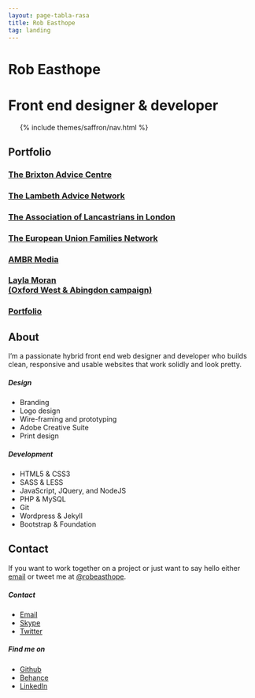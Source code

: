 ```yaml
---
layout: page-tabla-rasa
title: Rob Easthope
tag: landing
---
```

<div class="jumbotron">
  <div class="jumbotron-content-wrap">
    <div class="brand"> </div>
      <div class="jbt-text-wrap">
        <h1>Rob Easthope</h1>
      </div>
      <div class="jbt-text-wrap">
        <h1>Front end designer &amp; developer</h1>
      </div>
      <ul class="nav nav-pills">
        {% include themes/saffron/nav.html %}
      </ul>
  <!-- /jumbotron-content-wrap -->
  </div>
<!-- /Jumbotron -->
</div>
<section class="portfolio">
  <div class="container">
    <a id="portfolio"> </a>
    <div class="row">
      <div class="col-12 cold-md-12 col-lg-9 col-centered">
        <h2 class="section-header">Portfolio</h2>
      <div class="thumbnails">
        <div class="micro-sm-col col-6 col-md-4 col-lg-4">
          <div class="thumbnail brixton-thb">
            <a class="thumbnail-rollover" href="/brixton">
              <div class="thumbnail-text-wrap">
                <h3 class="portfolio-title">The Brixton Advice Centre</h3>
              </div>
            </a>
          </div>
        </div>
        <div class="micro-sm-col col-6 col-md-4 col-lg-4">
          <div class="thumbnail lambeth-thb">
            <a class="thumbnail-rollover" href="/lambeth">
              <div class="thumbnail-text-wrap">
                <h3 class="portfolio-title">The Lambeth Advice Network</h3>
              </div>
            </a>
          </div>
        </div>
        <div class="micro-sm-col col-6 col-md-4 col-lg-4">
          <div class="thumbnail lancastrians-thb">
            <a class="thumbnail-rollover" href="/lancastrians">
              <div class="thumbnail-text-wrap">
                <h3 class="portfolio-title">The Association of Lancastrians in London</h3>
              </div>
            </a>
          </div>
        </div>
        <div class="micro-sm-col col-6 col-md-4 col-lg-4">
          <div class="thumbnail eufn-thb">
            <a class="thumbnail-rollover" href="/eufn">
              <div class="thumbnail-text-wrap">
                <h3 class="portfolio-title">The European Union Families Network</h3>
              </div>
            </a>
          </div>
        </div>
        <div class="micro-sm-col col-6 col-md-4 col-lg-4">
          <div class="thumbnail ambr-thb">
            <a class="thumbnail-rollover" href="/ambr">
              <div class="thumbnail-text-wrap">
                  <h3 class="portfolio-title">AMBR Media</h3>
              </div>
            </a>
          </div>
        </div>
        <div class="micro-sm-col col-6 col-md-4 col-lg-4">
          <div class="thumbnail layla-thb">
            <a class="thumbnail-rollover" href="/layla">
              <div class="thumbnail-text-wrap">
                <h3 class="portfolio-title">Layla Moran<br>(Oxford West &amp; Abingdon campaign)</h3>
              </div>
            </a>
          </div>
        </div>
        <div class="micro-sm-col col-6 col-md-4 col-lg-4">
          <div class="thumbnail saffron-thb">
            <a class="thumbnail-rollover" href="/saffron">
              <div class="thumbnail-text-wrap">
                <h3 class="portfolio-title">Portfolio</h3>
              </div>
            </a>
          </div>
        </div>
        <!--
        <div class="micro-sm-col col-6 col-md-4 col-lg-3">
          <div class="thumbnail swimlondon-thb">
            <a class="thumbnail-rollover" href="swimlondon">
              <div class="thumbnail-text-wrap">
                <h3 class="portfolio-title">Swim London</h3>
              </div>
            </a>
          </div>
        </div>
        <div class="micro-sm-col col-6 col-md-4 col-lg-3">
          <div class="thumbnail waterleaf-thb">
            <a class="thumbnail-rollover" href="waterleaf">
              <div class="thumbnail-text-wrap">
                <h3 class="portfolio-title">Waterleaf</h3>
              </div>
            </a>
          </div>
        </div>
        -->
      </div>
    </div>
  </div>
  </div>
</section>
<section class="profile">
  <a id="about"> </a>
  <div class="container">
    <div class="row">
      <div class="col-12 col-md-12 col-lg-6 col-centered">
        <h2 class="section-header">About</h2>
        <p class="center-text">I’m a passionate hybrid front end web designer and developer who builds clean, responsive and usable websites that work solidly and look pretty.</p>
        <div class="row">
          <div class="col-12 col-md-6 col-lg-6">
            <h5>Design</h5>
            <ul class="hidden-li">
              <li>Branding</li>
              <li>Logo design</li>
              <li>Wire-framing and prototyping</li>
              <li>Adobe Creative Suite</li>
              <li>Print design</li>
            </ul>
          </div>
          <div class="col-12 col-md-6 col-lg-6">
            <h5>Development</h5>
            <ul class="hidden-li">
              <li>HTML5 &amp; CSS3</li>
              <li>SASS &amp; LESS</li>
              <li>JavaScript, JQuery, and NodeJS</li>
              <li>PHP &amp; MySQL</li>
              <li>Git</li>
              <li>Wordpress &amp; Jekyll</li>
              <li>Bootstrap &amp; Foundation</li>
            </ul>
          </div>
        </div>
      </div>
    </div>
  </div>
</section>
<section class="contact">
  <a id="contact"> </a>
  <div class="container">
    <div class="row">
      <div class="col-12 col-md-12 col-lg-6 col-centered">
        <h2 class="section-header">Contact</h2>
        <p class="center-text">If you want to work together on a project or just want to say hello either <a href="mailto: robeasthope@gmail.com">email</a> or tweet me at <a href="https://twitter.com/RobEasthope">@robeasthope</a>.</p>
        <div class="row">
          <div class="col-6 col-md-6 col-lg-6">
            <h5>Contact</h5>
            <ul class="hidden-li">
              <li><a class="icon-email" href="mailto: robeasthope@gmail.com">Email</a></li>
              <li><a class="icon-skype" href="skype:rob01225">Skype</a></li>
              <li><a class="icon-twitter" href="https://twitter.com/RobEasthope">Twitter</a></li>
            </ul>
          </div>
          <div class="col-6 col-md-6 col-lg-6">
            <h5>Find me on</h5>
            <ul class="hidden-li">
              <li><a class="icon-github" href="https://github.com/robeasthope">Github</a></li>
              <li><a class="icon-behance" href="http://www.behance.net/RobEasthope">Behance</a></li>
              <li><a class="icon-linkedin" href="http://uk.linkedin.com/pub/rob-easthope/36/bb4/9b0">LinkedIn</a></li>
            </ul>
          </div>
        </div>
      </div>
    </div>
  </div>
</section>